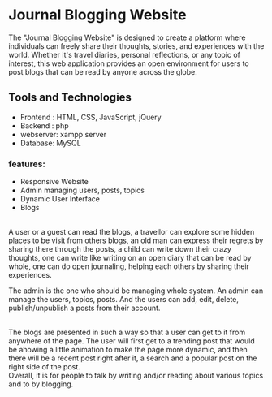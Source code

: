 # Journal Blogging Website
<!-- <img src="img/coverimage.jpeg"> -->
<p>  The "Journal Blogging Website" is designed to create a platform where individuals can freely share their thoughts, stories, and experiences with the world. Whether it's travel diaries, personal reflections, or any topic of interest, this web application provides an open environment for users to post blogs that can be read by anyone across the globe. </p>
<h2>Tools and Technologies</h2> 
<ul>
 <li>Frontend : HTML, CSS,  JavaScript, jQuery</li>
 <li>Backend  : php</li>
 <li>webserver: xampp server</li>
 <li>Database: MySQL </li>
</ul>

 <h3>features:</h3>
<ul>
 <li>Responsive Website</li>
 <li>Admin managing users, posts, topics</li>
 <li>Dynamic User Interface </li>
 <li>Blogs </li>
</ul>

     
   <br>
    A user or a guest can read the blogs, a travellor can explore some hidden places to be visit from others blogs, an old man can express their regrets by sharing there through the posts, a child can write down their crazy thoughts, one can write like writing on an open diary that can be read by whole, one can do open journaling, helping each others by sharing their experiences. 
   <br>
   <p>
      The admin is the one who should be managing whole system. An admin can manage the users, topics, posts. And the users can add, edit, delete, publish/unpublish a posts from their account. 
   </p><br>
    The blogs are presented in such a way so that a user can get to it from anywhere of the page. The user will first get to a trending post that would be ahowing a little animation to make the page more dynamic, and then there will be a recent post right after it, a search and a popular post on the right side of the post.
    <br>
    Overall, it is for people to talk by writing and/or reading about various topics and to by blogging.
    
    
